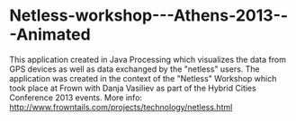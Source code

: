 Netless-workshop---Athens-2013---Animated
=========================================

This application created in Java Processing which visualizes the data from GPS devices as well as data exchanged by the "netless" users. The application was created in the context of the "Netless" Workshop which took place at Frown with Danja Vasiliev as part of the Hybrid Cities Conference 2013 events. More info:  http://www.frowntails.com/projects/technology/netless.html
